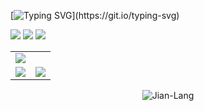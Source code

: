 [![Typing SVG](https://readme-typing-svg.herokuapp.com?color=%2336BCF7&center=true&vCenter=true&width=900&lines=Hi+there+👋,+I+am+Jian+Lang.;+Welcome+to+My+Github!;+I'm+interested+in+Incomplete+Multi-modal+learning!;+Feel+free+to+ask+me+any+questions!)](https://git.io/typing-svg)

[![](https://img.shields.io/badge/Homepage-000000?style=for-the-badge&logo=edge&logoColor=FFFFFF)](https://Jian-Lang.github.io/)
[![](https://img.shields.io/badge/Google%20Scholar-000000?style=for-the-badge&logo=google-scholar&logoColor=FFFFFF)](https://scholar.google.com/citations?user=tEVL8eUAAAAJ)
[![](https://img.shields.io/github/stars/Jian-Lang?style=for-the-badge&logo=github&label=Stars&labelColor=000000&color=FFFFFF)](https://github.com/Jian-Lang)


<table>
  <tr>
    <td colspan="2"><img src="http://github-profile-summary-cards.vercel.app/api/cards/profile-details?username=Jian-Lang&theme=default" border=0></td>
  </tr>
  <tr>
    <td><img src="https://github-readme-stats.vercel.app/api?username=Jian-Lang&show_icons=true&icon_color=CE1D2D&hide_title=true" border=0></td>
    <td><img src="https://github-readme-stats.vercel.app/api/top-langs/?username=Jian-Lang&layout=compact" border=0></td>
  </tr>
</table>


<p align="center"><img src="https://komarev.com/ghpvc/?username=Jian-Lang" alt="Jian-Lang" /></p>

